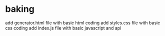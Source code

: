 # baking
add generator.html file with basic html coding
add styles.css file with basic css coding
add index.js file with basic javascript and api
